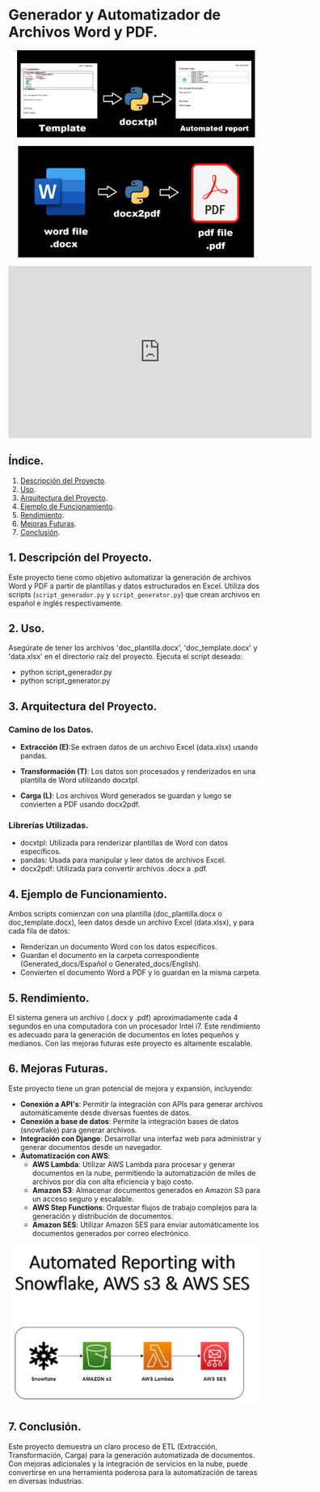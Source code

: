 # Generador y Automatizador de Archivos Word y PDF.

<p align="center">
  <img src="images/docxtpl.png" alt="Texto alternativo" />
</p>

<p align="center">
  <img src="images/docx2pdf.png" alt="Texto alternativo" />
</p>

<div align="center">
  <iframe width="600" height="340" src="https://www.youtube.com/embed/encCkfkOxxI" frameborder="0" allowfullscreen></iframe>
</div>

## Índice.
1. [Descripción del Proyecto](#descripción-del-proyecto).
2. [Uso](#uso).
3. [Arquitectura del Proyecto](#arquitectura-del-proyecto).
4. [Ejemplo de Funcionamiento](#ejemplo-de-funcionamiento).
5. [Rendimiento](#rendimiento).
6. [Mejoras Futuras](#mejoras-futuras).
7. [Conclusión](#conclusion).

## 1. Descripción del Proyecto.
Este proyecto tiene como objetivo automatizar la generación de archivos Word y PDF a partir de plantillas y datos estructurados en Excel. Utiliza dos scripts (`script_generador.py` y `script_generator.py`) que crean archivos en español e inglés respectivamente.

## 2. Uso.
Asegúrate de tener los archivos 'doc_plantilla.docx', 'doc_template.docx' y 'data.xlsx' en el directorio raíz del proyecto.
Ejecuta el script deseado:
- python script_generador.py
- python script_generator.py

## 3. Arquitectura del Proyecto.

### Camino de los Datos.

- **Extracción (E)**:Se extraen datos de un archivo Excel (data.xlsx) usando pandas.

- **Transformación (T)**: Los datos son procesados y renderizados en una plantilla de Word utilizando docxtpl.

- **Carga (L)**: Los archivos Word generados se guardan y luego se convierten a PDF usando docx2pdf.


### Librerías Utilizadas.

- docxtpl: Utilizada para renderizar plantillas de Word con datos específicos.
- pandas: Usada para manipular y leer datos de archivos Excel.
- docx2pdf: Utilizada para convertir archivos .docx a .pdf.

## 4. Ejemplo de Funcionamiento.
Ambos scripts comienzan con una plantilla (doc_plantilla.docx o doc_template.docx), leen datos desde un archivo Excel (data.xlsx), y para cada fila de datos:
- Renderizan un documento Word con los datos específicos.
- Guardan el documento en la carpeta correspondiente (Generated_docs/Español o Generated_docs/English).
- Convierten el documento Word a PDF y lo guardan en la misma carpeta.

## 5. Rendimiento.
El sistema genera un archivo (.docx y .pdf) aproximadamente cada 4 segundos en una computadora con un procesador Intel i7. Este rendimiento es adecuado para la generación de documentos en lotes pequeños y medianos. Con las mejoras futuras este proyecto es altamente escalable.

## 6. Mejoras Futuras.
Este proyecto tiene un gran potencial de mejora y expansión, incluyendo:

- **Conexión a API's**: Permitir la integración con APIs para generar archivos automáticamente desde diversas fuentes de datos.
- **Conexión a base de datos**: Permite la integración bases de datos (snowflake) para generar archivos.
- **Integración con Django**: Desarrollar una interfaz web para administrar y generar documentos desde un navegador.
- **Automatización con AWS**:
  - **AWS Lambda**: Utilizar AWS Lambda para procesar y generar documentos en la nube, permitiendo la automatización de miles de archivos por día con alta eficiencia y bajo costo.
  - **Amazon S3**: Almacenar documentos generados en Amazon S3 para un acceso seguro y escalable.
  - **AWS Step Functions**: Orquestar flujos de trabajo complejos para la generación y distribución de documentos.
  - **Amazon SES**: Utilizar Amazon SES para enviar automáticamente los documentos generados por correo electrónico.


<p align="center">
  <img src="images/aws.png" alt="Texto alternativo" />
</p>


## 7. Conclusión.
Este proyecto demuestra un claro proceso de ETL (Extracción, Transformación, Carga) para la generación automatizada de documentos. Con mejoras adicionales y la integración de servicios en la nube, puede convertirse en una herramienta poderosa para la automatización de tareas en diversas industrias.
